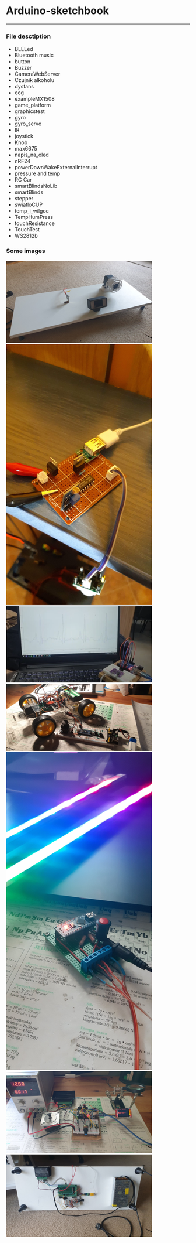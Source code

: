 # Arduino-sketchbook
---
### File desctiption
- BLELed
- Bluetooth music
- button
- Buzzer
- CameraWebServer
- Czujnik alkoholu
- dystans
- ecg
- exampleMX1508
- game_platform
- graphicstest
- gyro
- gyro_servo
- IR
- joystick
- Knob
- max6675
- napis_na_oled
- nRF24
- powerDownWakeExternalInterrupt
- pressure and temp
- RC Car
- smartBlindsNoLib
- smartBlinds
- stepper
- swiatloCUP
- temp_i_wilgoc
- TempHumPress
- touchResistance
- TouchTest
- WS2812b


### Some images
<img src="img/1.jpg" width="400"/>
<img src="img/2.jpg" width="400"/>
<img src="img/3.png" width="400"/>
<img src="img/4.jpg" width="400"/>
<img src="img/5.jpg" width="400"/>
<img src="img/6.jpg" width="400"/>
<img src="img/7.jpg" width="400"/>

